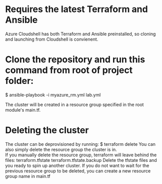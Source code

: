 # Requires the latest Terraform and Ansible
Azure Cloudshell has both Terraform and Ansible preinstalled, so cloning and launching from Cloudshell is convienent.
# Clone the repository and run this command from root of project folder:
$ ansible-playbook -i myazure_rm.yml lab.yml

The cluster will be created in a resource group specified in the root module's main.tf.
# Deleting the cluster
The cluster can be deprovisioned by running:
$ terraform delete
You can also simply delete the resource group the cluster is in.  
If you manually delete the resource group, terraform will leave behind the files:
terraform.tfstate
terraform.tfstate.backup
Delete the tfstate files and you ready to spin up another cluster.  If you do not want to wait for the previous resource group to be deleted, you can create a new resource group name in main.tf
